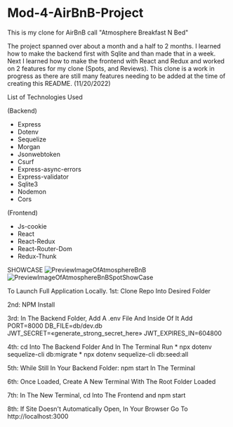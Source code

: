 # Mod-4-AirBnB-Project

This is my clone for AirBnB call "Atmosphere Breakfast N Bed"

The project spanned over about a month and a half to 2 months. I learned how to make the backend first with Sqlite and than made that in a week.
Next I learned how to make the frontend with React and Redux and worked on 2 features for my clone (Spots, and Reviews).
This clone is a work in progress as there are still many features needing to be added at the time of creating this README. (11/20/2022)

List of Technologies Used

(Backend)
* Express
* Dotenv
* Sequelize
* Morgan
* Jsonwebtoken
* Csurf
* Express-async-errors
* Express-validator
* Sqlite3
* Nodemon
* Cors

(Frontend)
* Js-cookie
* React
* React-Redux
* React-Router-Dom
* Redux-Thunk

SHOWCASE
![PreviewImageOfAtmosphereBnB](https://user-images.githubusercontent.com/108757380/202964396-57d3a7ec-5507-42ec-8327-42cf183fc44f.png)
![PreviewImageOfAtmosphereBnBSpotShowCase](https://user-images.githubusercontent.com/108757380/202964481-b08905ba-ade5-424b-b623-a3d326d05e0c.png)


To Launch Full Application Locally.
1st: Clone Repo Into Desired Folder

2nd: NPM Install

3rd: In The Backend Folder, Add A .env File And Inside Of It Add
  PORT=8000
DB_FILE=db/dev.db
JWT_SECRET=«generate_strong_secret_here»
JWT_EXPIRES_IN=604800

4th: cd Into The Backend Folder And In The Terminal Run
    * npx dotenv sequelize-cli db:migrate
    * npx dotenv sequelize-cli db:seed:all
    
5th: While Still In Your Backend Folder: npm start In The Terminal

6th: Once Loaded, Create A New Terminal With The Root Folder Loaded

7th: In The New Terminal, cd Into The Frontend and npm start

8th: If Site Doesn't Automatically Open, In Your Browser Go To http://localhost:3000
